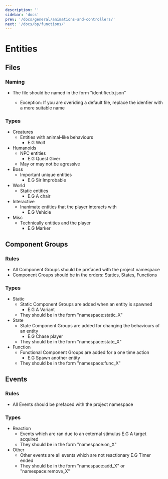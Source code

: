 ```yaml
---
description: ''
sidebar: 'docs'
prev: '/docs/general/animations-and-controllers/'
next: '/docs/bp/functions/'
---
```


# Entities

## Files

### Naming

-   The file should be named in the form "identifier.b.json"

    -   Exception: If you are overiding a default file, replace the idenfier with a more suitable name

### Types

-   Creatures
    -   Entities with animal-like behaviours
        -   E.G Wolf
-   Humanoids
    -   NPC entities
        -   E.G Quest Giver
    -   May or may not be agressive
-   Boss
    -   Important unique entities
        -   E.G Sir Improbable
-   World
    -   Static entities
        -   E.G A chair
-   Interactive
    -   Inanimate entities that the player interacts with
        -   E.G Vehicle
-   Misc
    -   Technically entities and the player
        -   E.G Marker

## Component Groups

### Rules

-   All Component Groups should be prefaced with the project namespace
-   Component Groups should be in the orders: Statics, States, Functions

### Types

-   Static
    -   Static Component Groups are added when an entity is spawned
        -   E.G A Variant
    -   They should be in the form "namespace:static_X"
-   State
    -   State Component Groups are added for changing the behaviours of an entity
        -   E.G Chase player
    -   They should be in the form "namespace:state_X"
-   Function
    -   Functional Component Groups are added for a one time action
        -   E.G Spawn another entity
    -   They should be in the form "namespace:func_X"

## Events

### Rules

-   All Events should be prefaced with the project namespace

### Types

-   Reaction
    -   Events which are ran due to an external stimulus E.G A target acquired
    -   They should be in the form "namespace:on_X"
-   Other
    -   Other events are all events which are not reactionary E.G Timer ended
    -   They should be in the form "namespace:add_X" or "namespace:remove_X"
